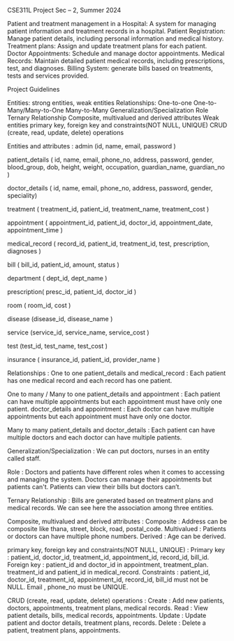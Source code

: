 CSE311L Project
Sec – 2, Summer 2024

Patient and treatment management in a Hospital: A system for managing patient information and treatment records in a hospital.
Patient Registration: Manage patient details, including personal information and medical history.
Treatment plans: Assign and update treatment plans for each patient.
Doctor Appointments: Schedule and manage doctor appointments.
Medical Records: Maintain detailed patient medical records, including prescriptions, test, and diagnoses.
Billing System: generate bills based on treatments, tests and services provided.

Project Guidelines

Entities: strong entities, weak entities
Relationships: 
One-to-one
One-to-Many/Many-to-One
Many-to-Many
Generalization/Specialization
Role
Ternary Relationship
Composite, multivalued and derived attributes
Weak entities
primary key, foreign key and constraints(NOT NULL, UNIQUE)
CRUD (create, read, update, delete) operations

Entities and attributes :
admin (id, name, email, password )

patient_details ( id, name, email, phone_no, address, password, gender, blood_group, dob, height, weight, occupation, guardian_name, guardian_no )

doctor_details ( id, name, email, phone_no, address, password, gender, speciality)

treatment ( treatment_id, patient_id, treatment_name, treatment_cost )

appointment ( appointment_id, patient_id, doctor_id, appointment_date, appointment_time )

medical_record ( record_id, patient_id, treatment_id, test, prescription, diagnoses )

bill ( bill_id, patient_id, amount, status )

department ( dept_id, dept_name )

prescription( presc_id, patient_id, doctor_id )

room ( room_id, cost )

disease (disease_id, disease_name )

service (service_id, service_name, service_cost )

test (test_id, test_name, test_cost )

insurance ( insurance_id, patient_id, provider_name )

Relationships :
	One to one
patient_details and medical_record : Each patient has one medical record and each record has one patient.
	
One to many / Many to one
patient_details and appointment : Each patient can have multiple appointments but each appointment must have only one patient.
doctor_details and appointment : Each doctor can have multiple appointments but each appointment must have only one doctor.
	
Many to many
patient_details and doctor_details : Each patient can have multiple doctors and each doctor can have multiple patients.

Generalization/Specialization :
We can put doctors, nurses in an entity called staff.


Role : 
Doctors and patients have different roles when it comes to accessing and managing the system. Doctors can manage their appointments but patients can't. Patients can view their bills but doctors can’t.

Ternary Relationship :
Bills are generated based on treatment plans and medical records. We can see here the association among three entities.

Composite, multivalued and derived attributes :
Composite : Address can be composite like thana, street, block, road, postal_code.
Multivalued : Patients or doctors can have multiple phone numbers.
Derived : Age can be derived.

primary key, foreign key and constraints(NOT NULL, UNIQUE) :
Primary key : patient_id, doctor_id, treatment_id, appointment_id, record_id, bill_id.
Foreign key : patient_id and doctor_id in appointment, treatment_plan. treatment_id and patient_id in medical_record.
Constraints : patient_id, doctor_id, treatment_id, appointment_id, record_id, bill_id must not be NULL. Email , phone_no must be UNIQUE.

CRUD (create, read, update, delete) operations :
Create : Add new patients, doctors, appointments, treatment plans, medical records.
Read : View patient details, bills, medical records, appointments.
Update : Update patient and doctor details, treatment plans, records.
Delete : Delete a patient, treatment plans, appointments.